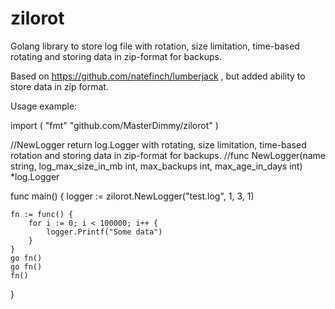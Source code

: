 # zilorot
Golang library to store log file with rotation, size limitation, time-based rotating and storing data in zip-format for backups.

Based on https://github.com/natefinch/lumberjack , but added ability to store data in zip format.


Usage example:

import (
	"fmt"
	"github.com/MasterDimmy/zilorot"
)

//NewLogger return log.Logger with rotating, size limitation, time-based rotation and storing data in zip-format for backups.
//func NewLogger(name string, log_max_size_in_mb int, max_backups int, max_age_in_days int) *log.Logger

func main() {
	logger := zilorot.NewLogger("test.log", 1, 3, 1)

	fn := func() {
		for i := 0; i < 100000; i++ {
			logger.Printf("Some data")
		}
	}
	go fn()
	go fn()
	fn()
}

